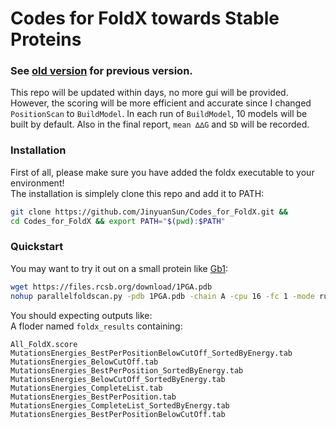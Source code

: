 # Codes for FoldX towards Stable Proteins

### See [old version](arxiv/) for previous version.

This repo will be updated within days, no more gui will be provided. However, the scoring will be more efficient and accurate since I changed `PositionScan` to `BuildModel`. In each run of `BuildModel`, 10 models will be built by default. Also in the final report, `mean ∆∆G` and `SD` will be recorded.

### Installation
First of all, please make sure you have added the foldx executable to your environment!  
The installation is simplely clone this repo and add it to PATH:
```bash
git clone https://github.com/JinyuanSun/Codes_for_FoldX.git &&
cd Codes_for_FoldX && export PATH="$(pwd):$PATH"
```
### Quickstart
You may want to try it out on a small protein like [Gb1](https://www.rcsb.org/structure/1PGA):
```bash
wget https://files.rcsb.org/download/1PGA.pdb
nohup parallelfoldscan.py -pdb 1PGA.pdb -chain A -cpu 16 -fc 1 -mode run &
```
You should expecting outputs like:  
A floder named `foldx_results` containing:
```
All_FoldX.score
MutationsEnergies_BestPerPositionBelowCutOff_SortedByEnergy.tab
MutationsEnergies_BelowCutOff.tab
MutationsEnergies_BestPerPosition_SortedByEnergy.tab
MutationsEnergies_BelowCutOff_SortedByEnergy.tab
MutationsEnergies_CompleteList.tab
MutationsEnergies_BestPerPosition.tab
MutationsEnergies_CompleteList_SortedByEnergy.tab
MutationsEnergies_BestPerPositionBelowCutOff.tab
```
